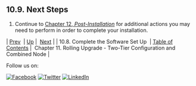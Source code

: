 ## 10.9. Next Steps

1.  Continue to [Chapter 12, *Post-Installation*](post_installation.php "Chapter 12. Post-Installation") for additional actions you may need to perform in order to complete your installation.

| [Prev](upgrade.single_node.complete_setup.php)  | [Up](upgrade.single_node.php) |  [Next](upgrade.two_tier_configuration_rolling.php) |
| 10.8. Complete the Software Set Up  | [Table of Contents](index.php) |  Chapter 11. Rolling Upgrade - Two-Tier Configuration and Combined Node |

Follow us on:

[![Facebook](https://support.messagesystems.com/images/icon-facebook.png)](http://www.facebook.com/messagesystems) [![Twitter](https://support.messagesystems.com/images/icon-twitter.png)](http://twitter.com/#!/MessageSystems) [![LinkedIn](https://support.messagesystems.com/images/icon-linkedin.png)](http://www.linkedin.com/company/message-systems)
